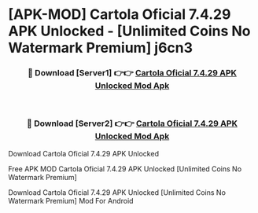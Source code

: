 # [APK-MOD] Cartola Oficial 7.4.29 APK Unlocked - [Unlimited Coins No Watermark Premium] j6cn3



<div align="center">
<h3>🔴 Download [Server1] 👉👉 <a href="https://momento.my/?title=Cartola_Oficial_7.4.29_APK_Unlocked">Cartola Oficial 7.4.29 APK Unlocked Mod Apk</a></h3><br>

<h3>🔴 Download [Server2] 👉👉 <a href="https://momento.my/?title=Cartola_Oficial_7.4.29_APK_Unlocked">Cartola Oficial 7.4.29 APK Unlocked Mod Apk</a></h3>
</div>



Download Cartola Oficial 7.4.29 APK Unlocked 

Free APK MOD Cartola Oficial 7.4.29 APK Unlocked [Unlimited Coins No Watermark Premium]

Download Cartola Oficial 7.4.29 APK Unlocked [Unlimited Coins No Watermark Premium] Mod For Android

